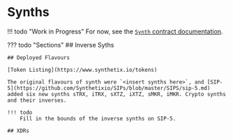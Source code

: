 # Synths

!!! todo "Work in Progress"
    For now, see the [`Synth` contract documentation](../contracts/Synth).

??? todo "Sections"
    ## Inverse Syths

    ## Deployed Flavours

    [Token Listing](https://www.synthetix.io/tokens)

    The original flavours of synth were `<insert synths here>`, and [SIP-5](https://github.com/Synthetixio/SIPs/blob/master/SIPS/sip-5.md) added six new synths sTRX, iTRX, sXTZ, iXTZ, sMKR, iMKR. Crypto synths and their inverses.

    !!! todo
        Fill in the bounds of the inverse synths on SIP-5.

    ## XDRs
